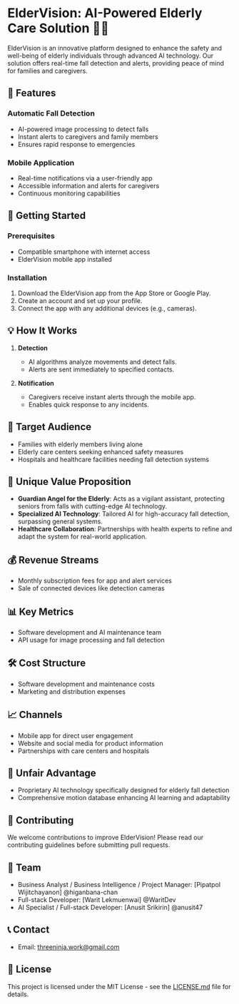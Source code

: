 # ElderVision: AI-Powered Elderly Care Solution 👴👵

ElderVision is an innovative platform designed to enhance the safety and well-being of elderly individuals through advanced AI technology. Our solution offers real-time fall detection and alerts, providing peace of mind for families and caregivers.

## 🌟 Features

### Automatic Fall Detection
- AI-powered image processing to detect falls
- Instant alerts to caregivers and family members
- Ensures rapid response to emergencies

### Mobile Application
- Real-time notifications via a user-friendly app
- Accessible information and alerts for caregivers
- Continuous monitoring capabilities

## 🚀 Getting Started

### Prerequisites
- Compatible smartphone with internet access
- ElderVision mobile app installed

### Installation
1. Download the ElderVision app from the App Store or Google Play.
2. Create an account and set up your profile.
3. Connect the app with any additional devices (e.g., cameras).

## 💡 How It Works

1. **Detection**
   - AI algorithms analyze movements and detect falls.
   - Alerts are sent immediately to specified contacts.

2. **Notification**
   - Caregivers receive instant alerts through the mobile app.
   - Enables quick response to any incidents.

## 🎯 Target Audience

- Families with elderly members living alone
- Elderly care centers seeking enhanced safety measures
- Hospitals and healthcare facilities needing fall detection systems

## 🚀 Unique Value Proposition

- **Guardian Angel for the Elderly**: Acts as a vigilant assistant, protecting seniors from falls with cutting-edge AI technology.
- **Specialized AI Technology**: Tailored AI for high-accuracy fall detection, surpassing general systems.
- **Healthcare Collaboration**: Partnerships with health experts to refine and adapt the system for real-world application.

## 💰 Revenue Streams

- Monthly subscription fees for app and alert services
- Sale of connected devices like detection cameras

## 📊 Key Metrics

- Software development and AI maintenance team
- API usage for image processing and fall detection

## 🛠 Cost Structure

- Software development and maintenance costs
- Marketing and distribution expenses

## 📈 Channels

- Mobile app for direct user engagement
- Website and social media for product information
- Partnerships with care centers and hospitals

## 🥇 Unfair Advantage

- Proprietary AI technology specifically designed for elderly fall detection
- Comprehensive motion database enhancing AI learning and adaptability

## 🤝 Contributing

We welcome contributions to improve ElderVision! Please read our contributing guidelines before submitting pull requests.

## 👥 Team

- Business Analyst / Business Intelligence / Project Manager: [Pipatpol Wijitchayanon] @higanbana-chan
- Full-stack Developer: [Warit Lekmuenwai] @WaritDev 
- AI Specialist / Full-stack Developer: [Anusit Srikirin] @anusit47

## 📞 Contact

- Email: threeninja.work@gmail.com

## 📄 License

This project is licensed under the MIT License - see the [LICENSE.md](LICENSE.md) file for details.